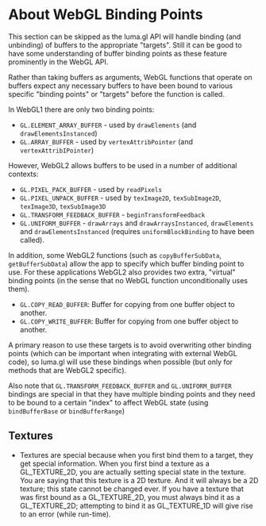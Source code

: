 # About WebGL Binding Points

This section can be skipped as the luma.gl API will handle binding (and unbinding) of buffers to the appropriate "targets". Still it can be good to have some understanding of buffer binding points as these feature prominently in the WebGL API.

Rather than taking buffers as arguments, WebGL functions that operate on buffers expect any necessary buffers to have been bound to various specific "binding points" or "targets" before the function is called.

In WebGL1 there are only two binding points:

* `GL.ELEMENT_ARRAY_BUFFER` - used by `drawElements` (and `drawElementsInstanced`)
* `GL.ARRAY_BUFFER` - used by `vertexAttribPointer` (and `vertexAttribIPointer`)

However, WebGL2 allows buffers to be used in a number of additional contexts:

* `GL.PIXEL_PACK_BUFFER` - used by `readPixels`
* `GL.PIXEL_UNPACK_BUFFER` - used by `texImage2D`, `texSubImage2D`, `texImage3D`, `texSubImage3D`
* `GL.TRANSFORM_FEEDBACK_BUFFER` - `beginTransformFeedback`
* `GL.UNIFORM_BUFFER` - `drawArrays` and `drawArraysInstanced`, `drawElements` and `drawElementsInstanced` (requires `uniformBlockBinding` to have been called).

In addition, some WebGL2 functions (such as `copyBufferSubData`, `getBufferSubData`) allow the app to specify which buffer binding point to use. For these applications WebGL2 also provides two extra, "virtual" binding points (in the sense that no WebGL function unconditionally uses them).

* `GL.COPY_READ_BUFFER`: Buffer for copying from one buffer object to another.
* `GL.COPY_WRITE_BUFFER`: Buffer for copying from one buffer object to another.

A primary reason to use these targets is to avoid overwriting other binding points (which can be important when integrating with external WebGL code), so luma.gl will use these bindings when possible (but only for methods that are WebGL2 specific).

Also note that `GL.TRANSFORM_FEEDBACK_BUFFER` and `GL.UNIFORM_BUFFER` bindings are special in that they have multiple binding points and they need to be bound to a certain "index" to affect WebGL state (using `bindBufferBase` or `bindBufferRange`)


## Textures

* Textures are special because when you first bind them to a target, they get special information. When you first bind a texture as a GL_TEXTURE_2D, you are actually setting special state in the texture. You are saying that this texture is a 2D texture. And it will always be a 2D texture; this state cannot be changed ever. If you have a texture that was first bound as a GL_TEXTURE_2D, you must always bind it as a GL_TEXTURE_2D; attempting to bind it as GL_TEXTURE_1D will give rise to an error (while run-time).

